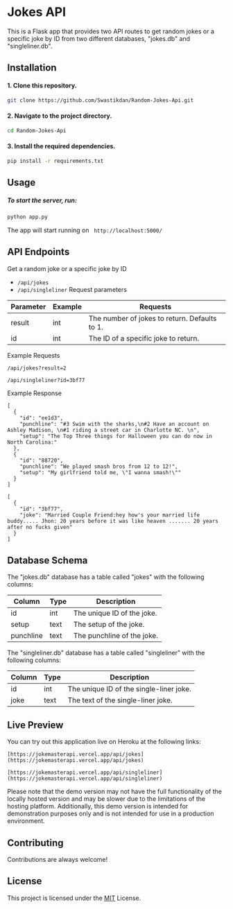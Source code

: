 
# Jokes API

This is a Flask app that provides two API routes to get random jokes or a specific joke by ID from two different databases, "jokes.db" and "singleliner.db".


## Installation

#### 1. Clone this repository.


```bash
git clone https://github.com/Swastikdan/Random-Jokes-Api.git

```
#### 2. Navigate to the project directory.
```bash
cd Random-Jokes-Api

```
#### 3. Install the required dependencies.
```bash
pip install -r requirements.txt

```

## Usage

##### To start the server, run:
```python
python app.py

```
The app will start running on ` http://localhost:5000/` 


## API Endpoints
Get a random joke or a specific joke by ID
-  `/api/jokes` 
-  ` /api/singleliner `
Request parameters

| Parameter | Example |Requests |
|----------|----------|----------|
| result	 | int	 | The number of jokes to return. Defaults to 1. |
| id | int | The ID of a specific joke to return. |
	
Example Requests

```
/api/jokes?result=2
```
```
/api/singleliner?id=3bf77
```
Example Response
```
[
  {
    "id": "ee1d3",
    "punchline": "#3 Swim with the sharks,\n#2 Have an account on Ashley Madison, \n#1 riding a street car in Charlotte NC. \n",
    "setup": "The Top Three things for Halloween you can do now in North Carolina:"
  },
  {
    "id": "88720",
    "punchline": "We played smash bros from 12 to 12!",
    "setup": "My girlfriend told me, \"I wanna smash!\""
  }
]
```

```
[
  {
    "id": "3bf77",
    "joke": "Married Couple Friend:hey how's your married life buddy..... Jhon: 20 years before it was like heaven ....... 20 years after no fucks given"
  }
]

```

## Database Schema

The "jokes.db" database has a table called "jokes" with the following columns:

| Column | Type	 | Description |
|----------|----------|----------|
| id | int| The unique ID of the joke. |
| setup| text | The setup of the joke. |
| punchline | text | The punchline of the joke. |

The "singleliner.db" database has a table called "singleliner" with the following columns:

| Column | Type	 | Description |
|----------|----------|----------|
| id | int| The unique ID of the single-liner joke. |
| joke| text | The text of the single-liner joke. |
## Live Preview
You can try out this application live on Heroku at the following links:

``` 
[https://jokemasterapi.vercel.app/api/jokes](https://jokemasterapi.vercel.app/api/jokes) 

```


``` 
[https://jokemasterapi.vercel.app/api/singleliner](https://jokemasterapi.vercel.app/api/singleliner)

```
Please note that the demo version may not have the full functionality of the locally hosted version and may be slower due to the limitations of the hosting platform. Additionally, this demo version is intended for demonstration purposes only and is not intended for use in a production environment.
## Contributing

Contributions are always welcome!

## License

This project is licensed under the [MIT](https://choosealicense.com/licenses/mit/) License.


